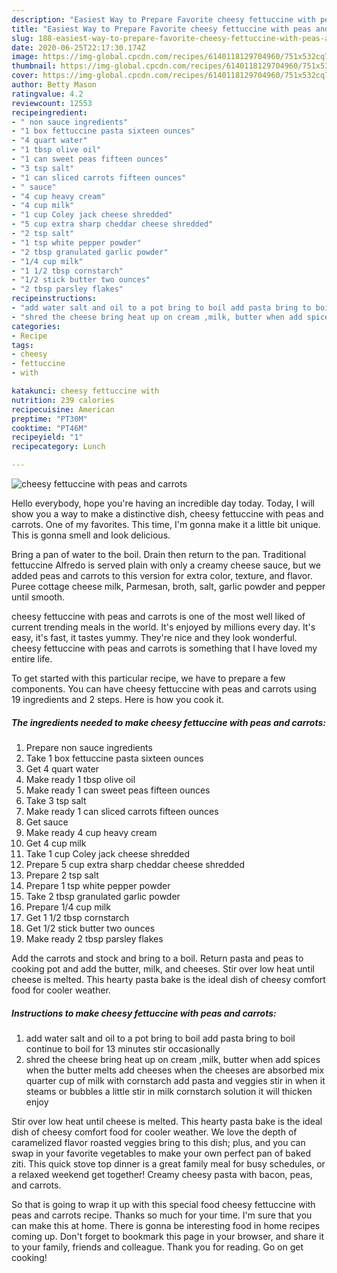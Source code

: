 ```yaml
---
description: "Easiest Way to Prepare Favorite cheesy fettuccine with peas and carrots"
title: "Easiest Way to Prepare Favorite cheesy fettuccine with peas and carrots"
slug: 188-easiest-way-to-prepare-favorite-cheesy-fettuccine-with-peas-and-carrots
date: 2020-06-25T22:17:30.174Z
image: https://img-global.cpcdn.com/recipes/6140118129704960/751x532cq70/cheesy-fettuccine-with-peas-and-carrots-recipe-main-photo.jpg
thumbnail: https://img-global.cpcdn.com/recipes/6140118129704960/751x532cq70/cheesy-fettuccine-with-peas-and-carrots-recipe-main-photo.jpg
cover: https://img-global.cpcdn.com/recipes/6140118129704960/751x532cq70/cheesy-fettuccine-with-peas-and-carrots-recipe-main-photo.jpg
author: Betty Mason
ratingvalue: 4.2
reviewcount: 12553
recipeingredient:
- " non sauce ingredients"
- "1 box fettuccine pasta sixteen ounces"
- "4 quart water"
- "1 tbsp olive oil"
- "1 can sweet peas fifteen ounces"
- "3 tsp salt"
- "1 can sliced carrots fifteen ounces"
- " sauce"
- "4 cup heavy cream"
- "4 cup milk"
- "1 cup Coley jack cheese shredded"
- "5 cup extra sharp cheddar cheese shredded"
- "2 tsp salt"
- "1 tsp white pepper powder"
- "2 tbsp granulated garlic powder"
- "1/4 cup milk"
- "1 1/2 tbsp cornstarch"
- "1/2 stick butter two ounces"
- "2 tbsp parsley flakes"
recipeinstructions:
- "add water salt and oil to a pot bring to boil add pasta bring to boil continue to boil for 13 minutes stir occasionally"
- "shred the cheese bring heat up on cream ,milk, butter when add spices when the butter melts add cheeses  when the cheeses are absorbed mix quarter cup of milk with cornstarch add pasta and veggies stir in when it steams or bubbles a little stir in milk cornstarch solution it will thicken enjoy"
categories:
- Recipe
tags:
- cheesy
- fettuccine
- with

katakunci: cheesy fettuccine with 
nutrition: 239 calories
recipecuisine: American
preptime: "PT30M"
cooktime: "PT46M"
recipeyield: "1"
recipecategory: Lunch

---
```



![cheesy fettuccine with peas and carrots](https://img-global.cpcdn.com/recipes/6140118129704960/751x532cq70/cheesy-fettuccine-with-peas-and-carrots-recipe-main-photo.jpg)

Hello everybody, hope you're having an incredible day today. Today, I will show you a way to make a distinctive dish, cheesy fettuccine with peas and carrots. One of my favorites. This time, I'm gonna make it a little bit unique. This is gonna smell and look delicious.

Bring a pan of water to the boil. Drain then return to the pan. Traditional fettuccine Alfredo is served plain with only a creamy cheese sauce, but we added peas and carrots to this version for extra color, texture, and flavor. Puree cottage cheese milk, Parmesan, broth, salt, garlic powder and pepper until smooth.

cheesy fettuccine with peas and carrots is one of the most well liked of current trending meals in the world. It's enjoyed by millions every day. It's easy, it's fast, it tastes yummy. They're nice and they look wonderful. cheesy fettuccine with peas and carrots is something that I have loved my entire life.


To get started with this particular recipe, we have to prepare a few components. You can have cheesy fettuccine with peas and carrots using 19 ingredients and 2 steps. Here is how you cook it.

<!--inarticleads1-->

##### The ingredients needed to make cheesy fettuccine with peas and carrots:

1. Prepare  non sauce ingredients
1. Take 1 box fettuccine pasta sixteen ounces
1. Get 4 quart water
1. Make ready 1 tbsp olive oil
1. Make ready 1 can sweet peas fifteen ounces
1. Take 3 tsp salt
1. Make ready 1 can sliced carrots fifteen ounces
1. Get  sauce
1. Make ready 4 cup heavy cream
1. Get 4 cup milk
1. Take 1 cup Coley jack cheese shredded
1. Prepare 5 cup extra sharp cheddar cheese shredded
1. Prepare 2 tsp salt
1. Prepare 1 tsp white pepper powder
1. Take 2 tbsp granulated garlic powder
1. Prepare 1/4 cup milk
1. Get 1 1/2 tbsp cornstarch
1. Get 1/2 stick butter two ounces
1. Make ready 2 tbsp parsley flakes


Add the carrots and stock and bring to a boil. Return pasta and peas to cooking pot and add the butter, milk, and cheeses. Stir over low heat until cheese is melted. This hearty pasta bake is the ideal dish of cheesy comfort food for cooler weather. 

<!--inarticleads2-->

##### Instructions to make cheesy fettuccine with peas and carrots:

1. add water salt and oil to a pot bring to boil add pasta bring to boil continue to boil for 13 minutes stir occasionally
1. shred the cheese bring heat up on cream ,milk, butter when add spices when the butter melts add cheeses  when the cheeses are absorbed mix quarter cup of milk with cornstarch add pasta and veggies stir in when it steams or bubbles a little stir in milk cornstarch solution it will thicken enjoy


Stir over low heat until cheese is melted. This hearty pasta bake is the ideal dish of cheesy comfort food for cooler weather. We love the depth of caramelized flavor roasted veggies bring to this dish; plus, and you can swap in your favorite vegetables to make your own perfect pan of baked ziti. This quick stove top dinner is a great family meal for busy schedules, or a relaxed weekend get together! Creamy cheesy pasta with bacon, peas, and carrots. 

So that is going to wrap it up with this special food cheesy fettuccine with peas and carrots recipe. Thanks so much for your time. I'm sure that you can make this at home. There is gonna be interesting food in home recipes coming up. Don't forget to bookmark this page in your browser, and share it to your family, friends and colleague. Thank you for reading. Go on get cooking!
